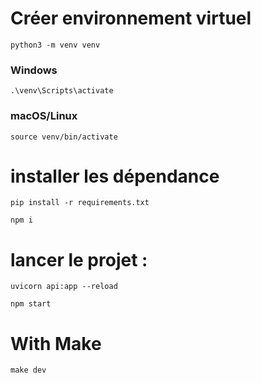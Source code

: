 # Créer environnement virtuel

```
python3 -m venv venv
```

### Windows

```
.\venv\Scripts\activate
```

### macOS/Linux

```
source venv/bin/activate
```

# installer les dépendance

```
pip install -r requirements.txt

npm i

```

# lancer le projet :

```
uvicorn api:app --reload

npm start

```

# With Make

```
make dev
```
